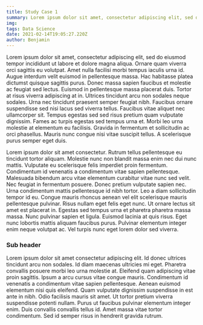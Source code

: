 ```yaml
---
title: Study Case 1
summary: Lorem ipsum dolor sit amet, consectetur adipiscing elit, sed do eiusmod tempor incididunt ut labore et dolore magna aliqua.
img:
tags: Data Science
date: 2021-02-14T19:05:27.220Z
author: Benjamin 
---
```


Lorem ipsum dolor sit amet, consectetur adipiscing elit, sed do eiusmod tempor incididunt ut labore et dolore magna aliqua. Ornare quam viverra orci sagittis eu volutpat. Amet nulla facilisi morbi tempus iaculis urna id. Augue interdum velit euismod in pellentesque massa. Hac habitasse platea dictumst quisque sagittis purus. Donec massa sapien faucibus et molestie ac feugiat sed lectus. Euismod in pellentesque massa placerat duis. Tortor at risus viverra adipiscing at in. Ultrices tincidunt arcu non sodales neque sodales. Urna nec tincidunt praesent semper feugiat nibh. Faucibus ornare suspendisse sed nisi lacus sed viverra tellus. Faucibus vitae aliquet nec ullamcorper sit. Tempus egestas sed sed risus pretium quam vulputate dignissim. Fames ac turpis egestas sed tempus urna et. Morbi leo urna molestie at elementum eu facilisis. Gravida in fermentum et sollicitudin ac orci phasellus. Mauris nunc congue nisi vitae suscipit tellus. A scelerisque purus semper eget duis.

<!--more-->

Lorem ipsum dolor sit amet consectetur. Rutrum tellus pellentesque eu tincidunt tortor aliquam. Molestie nunc non blandit massa enim nec dui nunc mattis. Vulputate eu scelerisque felis imperdiet proin fermentum. Condimentum id venenatis a condimentum vitae sapien pellentesque. Malesuada bibendum arcu vitae elementum curabitur vitae nunc sed velit. Nec feugiat in fermentum posuere. Donec pretium vulputate sapien nec. Urna condimentum mattis pellentesque id nibh tortor. Leo a diam sollicitudin tempor id eu. Congue mauris rhoncus aenean vel elit scelerisque mauris pellentesque pulvinar. Risus nullam eget felis eget nunc. Ut ornare lectus sit amet est placerat in. Egestas sed tempus urna et pharetra pharetra massa massa. Nunc pulvinar sapien et ligula. Euismod lacinia at quis risus. Eget nunc lobortis mattis aliquam faucibus purus. Pulvinar elementum integer enim neque volutpat ac. Vel turpis nunc eget lorem dolor sed viverra.

### Sub header

Lorem ipsum dolor sit amet consectetur adipiscing elit. Id donec ultrices tincidunt arcu non sodales. Id diam maecenas ultricies mi eget. Pharetra convallis posuere morbi leo urna molestie at. Eleifend quam adipiscing vitae proin sagittis. Ipsum a arcu cursus vitae congue mauris. Condimentum id venenatis a condimentum vitae sapien pellentesque. Aenean euismod elementum nisi quis eleifend. Quam vulputate dignissim suspendisse in est ante in nibh. Odio facilisis mauris sit amet. Ut tortor pretium viverra suspendisse potenti nullam. Purus ut faucibus pulvinar elementum integer enim. Duis convallis convallis tellus id. Amet massa vitae tortor condimentum. Sed id semper risus in hendrerit gravida rutrum.
